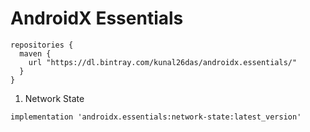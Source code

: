 # AndroidX Essentials
```
repositories {
  maven {
    url "https://dl.bintray.com/kunal26das/androidx.essentials/"
  }
}
```
1. Network State
```
implementation 'androidx.essentials:network-state:latest_version'
```
